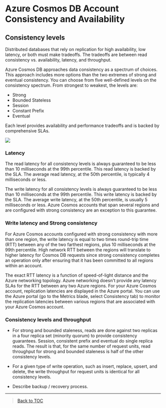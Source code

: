 # Azure Cosmos DB Account Consistency and Availability

## Consistency levels
Distributed databases that rely on replication for high availability, low latency, or both must make tradeoffs. The tradeoffs are between read consistency vs. availability, latency, and throughput.

Azure Cosmos DB approaches data consistency as a spectrum of choices. This approach includes more options than the two extremes of strong and eventual consistency. You can choose from five well-defined levels on the consistency spectrum. From strongest to weakest, the levels are:
- Strong
- Bounded Stateless
- Session
- Constant Prefix
- Eventual

Each level provides availability and performance tradeoffs and is backed by comprehensive SLAs.

![](https://docs.microsoft.com/en-us/azure/cosmos-db/media/consistency-levels/five-consistency-levels.png)

### Latency
The read latency for all consistency levels is always guaranteed to be less than 10 milliseconds at the 99th percentile. This read latency is backed by the SLA. The average read latency, at the 50th percentile, is typically 4 milliseconds or less.

The write latency for all consistency levels is always guaranteed to be less than 10 milliseconds at the 99th percentile. This write latency is backed by the SLA. The average write latency, at the 50th percentile, is usually 5 milliseconds or less. Azure Cosmos accounts that span several regions and are configured with strong consistency are an exception to this guarantee.

### Write latency and Strong consistency
For Azure Cosmos accounts configured with strong consistency with more than one region, the write latency is equal to two times round-trip time (RTT) between any of the two farthest regions, plus 10 milliseconds at the 99th percentile. High network RTT between the regions will translate to higher latency for Cosmos DB requests since strong consistency completes an operation only after ensuring that it has been committed to all regions within an account.

The exact RTT latency is a function of speed-of-light distance and the Azure networking topology. Azure networking doesn't provide any latency SLAs for the RTT between any two Azure regions. For your Azure Cosmos account, replication latencies are displayed in the Azure portal. You can use the Azure portal (go to the Metrics blade, select Consistency tab) to monitor the replication latencies between various regions that are associated with your Azure Cosmos account.

### Consistency levels and throughput
- For strong and bounded staleness, reads are done against two replicas in a four replica set (minority quorum) to provide consistency guarantees. Session, consistent prefix and eventual do single replica reads. The result is that, for the same number of request units, read throughput for strong and bounded staleness is half of the other consistency levels.  

- For a given type of write operation, such as insert, replace, upsert, and delete, the write throughput for request units is identical for all consistency levels.
- Describe backup / recovery process.
---
> [Back to TOC](../README.md#TOC)
